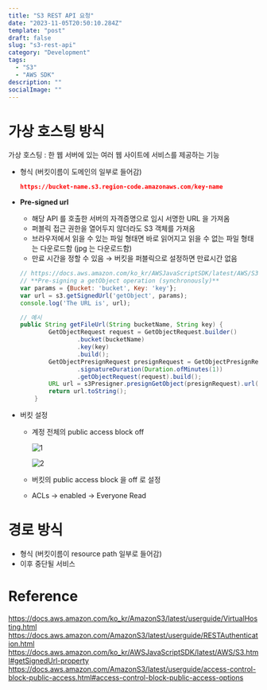 ```yaml
---
title: "S3 REST API 요청"
date: "2023-11-05T20:50:10.284Z"
template: "post"
draft: false
slug: "s3-rest-api"
category: "Development"
tags:
  - "S3"
  - "AWS SDK"
description: ""
socialImage: ""
---
```


# 가상 호스팅 방식

가상 호스팅 : 한 웹 서버에 있는 여러 웹 사이트에 서비스를 제공하는 기능

- 형식 (버킷이름이 도메인의 일부로 들어감)
    
    ```json
    https://bucket-name.s3.region-code.amazonaws.com/key-name
    ```
    
- **Pre-signed url**
    - 해당 API 를 호출한 서버의 자격증명으로 임시 서명한 URL 을 가져옴
    - 퍼블릭 접근 권한을 열어두지 않더라도 S3 객체를 가져옴
    - 브라우저에서 읽을 수 있는 파일 형태면 바로 읽어지고 읽을 수 없는 파일 형태는 다운로드함 (jpg 는 다운로드함)
    - 만료 시간을 정할 수 있음 → 버킷을 퍼블릭으로 설정하면 만료시간 없음
    
    ```jsx
    // https://docs.aws.amazon.com/ko_kr/AWSJavaScriptSDK/latest/AWS/S3.html#getSignedUrl-property
    // **Pre-signing a getObject operation (synchronously)**
    var params = {Bucket: 'bucket', Key: 'key'};
    var url = s3.getSignedUrl('getObject', params);
    console.log('The URL is', url);
    ```
    
    ```java
    // 예시
    public String getFileUrl(String bucketName, String key) {
            GetObjectRequest request = GetObjectRequest.builder()
                    .bucket(bucketName)
                    .key(key)
                    .build();
            GetObjectPresignRequest presignRequest = GetObjectPresignRequest.builder()
                    .signatureDuration(Duration.ofMinutes(1))
                    .getObjectRequest(request).build();
            URL url = s3Presigner.presignGetObject(presignRequest).url();
            return url.toString();
        }
    ```
    
- 버킷 설정
    - 계정 전체의 public access block off
        
        ![1](/media/s3_1.jpg)
        
        ![2](/media/s3_2.jpg)
        
    - 버킷의 public access block 을 off 로 설정
    - ACLs → enabled → Everyone Read
        
# 경로 방식
- 형식 (버킷이름이 resource path 일부로 들어감)
- 이후 중단될 서비스

# Reference
https://docs.aws.amazon.com/ko_kr/AmazonS3/latest/userguide/VirtualHosting.html
https://docs.aws.amazon.com/AmazonS3/latest/userguide/RESTAuthentication.html
https://docs.aws.amazon.com/ko_kr/AWSJavaScriptSDK/latest/AWS/S3.html#getSignedUrl-property
https://docs.aws.amazon.com/AmazonS3/latest/userguide/access-control-block-public-access.html#access-control-block-public-access-options